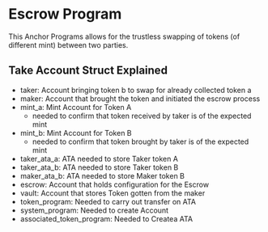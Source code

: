 # Escrow Program

This Anchor Programs allows for the trustless swapping of tokens (of different mint) between two parties.

## Take Account Struct Explained
- taker: Account bringing token b to swap for already collected token a
- maker: Account that brought the token and initiated the escrow process
- mint_a: Mint Account for Token A
  - needed to confirm that token received by taker is of the expected mint
- mint_b: Mint Account for Token B
  - needed to confirm that token brought by taker is of the expected mint
- taker_ata_a: ATA needed to store Taker token A
- taker_ata_b: ATA needed to store Taker token B
- maker_ata_b: ATA needed to store Maker token B
- escrow: Account that holds configuration for the Escrow
- vault: Account that stores Token gotten from the maker
- token_program: Needed to carry out transfer on ATA
- system_program: Needed to create Account
- associated_token_program: Needed to Createa ATA
